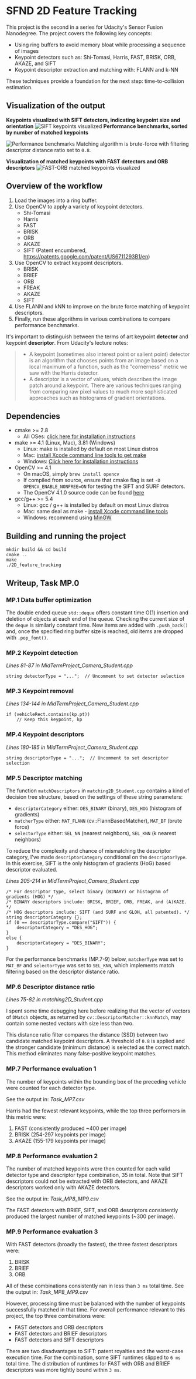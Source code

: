 # SFND 2D Feature Tracking

This project is the second in a series for Udacity's Sensor Fusion Nanodegree. The project covers the following key concepts:

- Using ring buffers to avoid memory bloat while processing a sequence of images
- Keypoint detectors such as: Shi-Tomasi, Harris, FAST, BRISK, ORB, AKAZE, and SIFT
- Keypoint descriptor extraction and matching with: FLANN and k-NN

These techniques provide a foundation for the next step: time-to-collision estimation.

## Visualization of the output

**Keypoints visualized with SIFT detectors, indicating keypoint size and orientation**
![SIFT keypoints visualized](images/sift-keypoints.png)
**Performance benchmarks, sorted by number of matched keypoints**  

![Performance benchmarks](images/benchmarks.png)
Matching algorithm is brute-force with filtering descriptor distance ratio set to `0.8`.

**Visualization of matched keypoints with FAST detectors and ORB descriptors**
![FAST-ORB matched keypoints visualized](images/FAST-ORB-matched_keypoints.png)

## Overview of the workflow
1. Load the images into a ring buffer. 
1. Use OpenCV to apply a variety of keypoint detectors.
    - Shi-Tomasi
    - Harris
    - FAST
    - BRISK
    - ORB
    - AKAZE
    - SIFT (Patent encumbered, https://patents.google.com/patent/US6711293B1/en)
1. Use OpenCV to extract keypoint descriptors.
    - BRISK
    - BRIEF
    - ORB
    - FREAK
    - AKAZE
    - SIFT 
1. Use FLANN and kNN to improve on the brute force matching of keypoint descriptors.
1. Finally, run these algorithms in various combinations to compare performance benchmarks.

It's important to distinguish between the terms of art keypoint **detector** and keypoint **descriptor**. From Udacity's lecture notes:
> - A keypoint (sometimes also interest point or salient point) detector is an algorithm that chooses points from an image based on a local maximum of a function, such as the "cornerness" metric we saw with the Harris detector.
> - A descriptor is a vector of values, which describes the image patch around a keypoint. There are various techniques ranging from comparing raw pixel values to much more sophisticated approaches such as histograms of gradient orientations.

## Dependencies
* cmake >= 2.8
  * All OSes: [click here for installation instructions](https://cmake.org/install/)
* make >= 4.1 (Linux, Mac), 3.81 (Windows)
  * Linux: make is installed by default on most Linux distros
  * Mac: [install Xcode command line tools to get make](https://developer.apple.com/xcode/features/)
  * Windows: [Click here for installation instructions](http://gnuwin32.sourceforge.net/packages/make.htm)
* OpenCV >= 4.1
  * On macOS, simply `brew install opencv`
  * If compiled from source, ensure that cmake flag is set `-D OPENCV_ENABLE_NONFREE=ON` for testing the SIFT and SURF detectors.
  * The OpenCV 4.1.0 source code can be found [here](https://github.com/opencv/opencv/tree/4.1.0)
* gcc/g++ >= 5.4
  * Linux: gcc / g++ is installed by default on most Linux distros
  * Mac: same deal as make - [install Xcode command line tools](https://developer.apple.com/xcode/features/)
  * Windows: recommend using [MinGW](http://www.mingw.org/)

## Building and running the project
```
mkdir build && cd build
cmake ..
make
./2D_feature_tracking
```

## Writeup, Task MP.0

### MP.1 Data buffer optimization
The double ended queue `std::deque` offers constant time O(1) insertion and deletion of objects at each end of the queue. Checking the current size of the `deque` is similarly constant time. New items are added with `.push_back()` and, once the specified ring buffer size is reached, old items are dropped with `.pop_font()`.

### MP.2 Keypoint detection
_Lines 81-87 in MidTermProject_Camera_Student.cpp_
```
string detectorType = "...";  // Uncomment to set detector selection
```
### MP.3 Keypoint removal
_Lines 134-144 in MidTermProject_Camera_Student.cpp_
```
if (vehicleRect.contains(kp.pt))
    // Keep this keypoint, kp
```

### MP.4 Keypoint descriptors
_Lines 180-185 in MidTermProject_Camera_Student.cpp_
```
string descriptorType = "...";  // Uncomment to set descriptor selection
```

### MP.5 Descriptor matching
The function `matchDescriptors` in `matching2D_Student.cpp` contains a kind of decision tree structure, based on the settings of these string parameters:
- `descriptorCategory` either: `DES_BINARY` (binary), `DES_HOG` (histogram of gradients)
- `matcherType` either: `MAT_FLANN` (cv::FlannBasedMatcher), `MAT_BF` (brute force)
- `selectorType` either: `SEL_NN` (nearest neighbors), `SEL_KNN` (k nearest neighbors)

To reduce the complexity and chance of mismatching the descriptor category, I've made `descriptorCategory` conditional on the `descriptorType`. In this exercise, SIFT is the only histogram of gradients (HoG) based descriptor evaluated.

_Lines 205-214 in MidTermProject_Camera_Student.cpp_
```
/* For descriptor type, select binary (BINARY) or histogram of gradients (HOG) */
/* BINARY descriptors include: BRISK, BRIEF, ORB, FREAK, and (A)KAZE. */
/* HOG descriptors include: SIFT (and SURF and GLOH, all patented). */
string descriptorCategory {};
if (0 == descriptorType.compare("SIFT")) {
    descriptorCategory = "DES_HOG";
}
else {
    descriptorCategory = "DES_BINARY";
}
```
For the performance benchmarks (MP.7-9) below, `matcherType` was set to `MAT_BF` and `selectorType` was set to `SEL_KNN`, which implements match filtering based on the descriptor distance ratio.

### MP.6 Descriptor distance ratio
_Lines 75-82 in matching2D_Student.cpp_

I spent some time debugging here before realizing that the vector of vectors of `DMatch` objects, as returned by `cv::DescriptorMatcher::knnMatch`, may contain some nested vectors with size less than two.

This distance ratio filter compares the distance (SSD) between two candidate matched keypoint descriptors. A threshold of `0.8` is applied and the stronger candidate (minimum distance) is selected as the correct match. This method eliminates many false-positive keypoint matches.

### MP.7 Performance evaluation 1
The number of keypoints within the bounding box of the preceding vehicle were counted for each detector type.

See the output in: _Task_MP7.csv_

Harris had the fewest relevant keypoints, while the top three performers in this metric were:
1. FAST (consistently produced ~400 per image)
1. BRISK (254-297 keypoints per image)
1. AKAZE (155-179 keypoints per image)

### MP.8 Performance evaluation 2
The number of matched keypoints were then counted for each valid detector type and descriptor type combination, 35 in total. Note that SIFT descriptors could not be extracted with ORB detectors, and AKAZE descriptors worked only with AKAZE detectors.

See the output in: _Task_MP8_MP9.csv_

The FAST detectors with BRIEF, SIFT, and ORB descriptors consistently produced the largest number of matched keypoints (~300 per image).

### MP.9 Performance evaluation 3

With FAST detectors (broadly the fastest), the three fastest descriptors were:
1. BRISK
1. BRIEF
1. ORB

All of these combinations consistently ran in less than `3 ms` total time. See the output in: _Task_MP8_MP9.csv_

However, processing time must be balanced with the number of keypoints successfully matched in that time. For overall performance relevant to this project, the top three combinations were:

- FAST detectors and ORB descriptors
- FAST detectors and BRIEF descriptors
- FAST detectors and SIFT descriptors

There are two disadvantages to SIFT: patent royalties and the worst-case execution time. For the combination, some SIFT runtimes slipped to `6 ms` total time. The distribution of runtimes for FAST with ORB and BRIEF descriptors was more tightly bound within `3 ms`.
